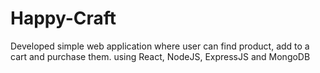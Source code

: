# Happy-Craft
 Developed simple web application where user can find product, add to a cart and purchase them. using React, NodeJS, ExpressJS and MongoDB 
